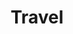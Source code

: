 ---
title: "Travel"
layout: category
permalink: /categories/Travel/
taxonomy: Travel
author_profile: True
---